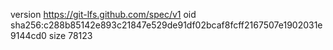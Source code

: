 version https://git-lfs.github.com/spec/v1
oid sha256:c288b85142e893c21847e529de91df02bcaf8fcff2167507e1902031e9144cd0
size 78123
